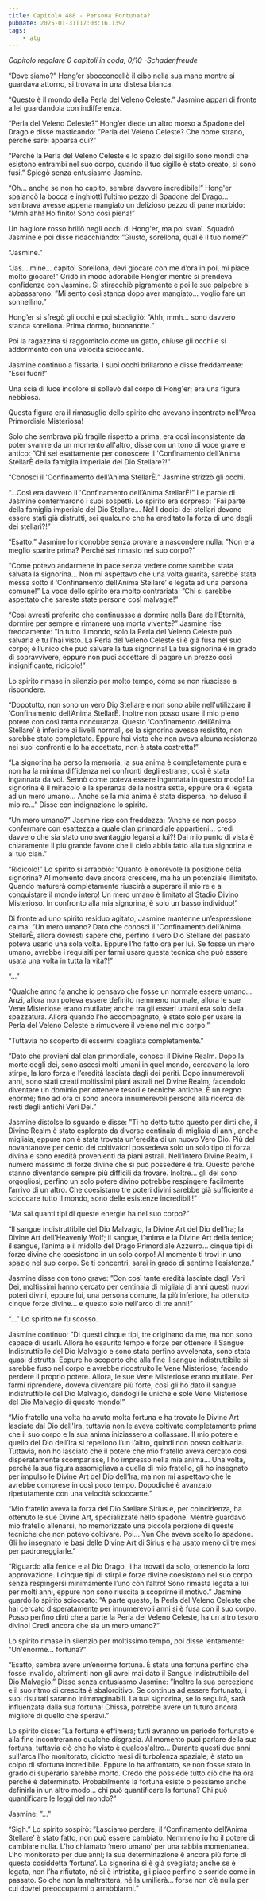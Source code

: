 ```yaml
---
title: Capitolo 488 - Persona Fortunata?
pubDate: 2025-01-31T17:03:16.139Z
tags:
    - atg
---
```



<em>Capitolo regolare
0 capitoli in coda, 0/10
-Schadenfreude</em>


“Dove siamo?” Hong’er sbocconcellò il cibo nella sua mano mentre si guardava attorno, si trovava in una distesa bianca.


“Questo è il mondo della Perla del Veleno Celeste.” Jasmine apparì di fronte a lei guardandola con indifferenza.


“Perla del Veleno Celeste?” Hong’er diede un altro morso a Spadone del Drago e disse masticando: ”Perla del Veleno Celeste? Che nome strano, perché sarei apparsa qui?”


“Perché la Perla del Veleno Celeste e lo spazio del sigillo sono mondi che esistono entrambi nel suo corpo, quando il tuo sigillo è stato creato, si sono fusi.” Spiegò senza entusiasmo Jasmine.


“Oh... anche se non ho capito, sembra davvero incredibile!” Hong'er spalancò la bocca e inghiottì l’ultimo pezzo di Spadone del Drago... sembrava avesse appena mangiato un delizioso pezzo di pane morbido: ”Mmh ahh! Ho finito! Sono così piena!”


Un bagliore rosso brillò negli occhi di Hong'er, ma poi svanì. Squadrò Jasmine e poi disse ridacchiando: ”Giusto, sorellona, qual è il tuo nome?”


“Jasmine.”


“Jas... mine... capito! Sorellona, devi giocare con me d’ora in poi, mi piace molto giocare!” Gridò in modo adorabile Hong’er mentre si prendeva confidenze con Jasmine. Si stiracchiò pigramente e poi le sue palpebre si abbassarono: ”Mi sento così stanca dopo aver mangiato... voglio fare un sonnellino.”


Hong’er si sfregò gli occhi e poi sbadigliò: ”Ahh, mmh... sono davvero stanca sorellona. Prima dormo, buonanotte.”


Poi la ragazzina si raggomitolò come un gatto, chiuse gli occhi e si addormentò con una velocità scioccante.


Jasmine continuò a fissarla. I suoi occhi brillarono e disse freddamente: ”Esci fuori!”


Una scia di luce incolore si sollevò dal corpo di Hong'er; era una figura nebbiosa.


Questa figura era il rimasuglio dello spirito che avevano incontrato nell'Arca Primordiale Misteriosa!


Solo che sembrava più fragile rispetto a prima, era così inconsistente da poter svanire da un momento all'altro, disse con un tono di voce grave e antico: ”Chi sei esattamente per conoscere il 'Confinamento dell’Anima StellarÈ della famiglia imperiale del Dio Stellare?!”


“Conosci il 'Confinamento dell’Anima StellarÈ.” Jasmine strizzò gli occhi.


“...Così era davvero il 'Confinamento dell’Anima StellarÈ!” Le parole di Jasmine confermarono i suoi sospetti. Lo spirito era sorpreso: ”Fai parte della famiglia imperiale del Dio Stellare... No! I dodici dei stellari devono essere stati già distrutti, sei qualcuno che ha ereditato la forza di uno degli dei stellari?!”


“Esatto.” Jasmine lo riconobbe senza provare a nascondere nulla: ”Non era meglio sparire prima? Perché sei rimasto nel suo corpo?”


“Come potevo andarmene in pace senza vedere come sarebbe stata salvata la signorina... Non mi aspettavo che una volta guarita, sarebbe stata messa sotto il ‘Confinamento dell’Anima Stellare’ e legata ad una persona comune!” La voce dello spirito era molto contrariata: ”Chi si sarebbe aspettato che sareste state persone così malvagie!”


“Così avresti preferito che continuasse a dormire nella Bara dell’Eternità, dormire per sempre e rimanere una morta vivente?” Jasmine rise freddamente: ”In tutto il mondo, solo la Perla del Veleno Celeste può salvarla e tu l’hai visto. La Perla del Veleno Celeste si è già fusa nel suo corpo; è l’unico che può salvare la tua signorina! La tua signorina è in grado di sopravvivere, eppure non puoi accettare di pagare un prezzo così insignificante, ridicolo!”


Lo spirito rimase in silenzio per molto tempo, come se non riuscisse a rispondere.


“Dopotutto, non sono un vero Dio Stellare e non sono abile nell'utilizzare il 'Confinamento dell’Anima StellarÈ. Inoltre non posso usare il mio pieno potere con così tanta noncuranza. Questo ‘Confinamento dell’Anima Stellare’ è inferiore ai livelli normali, se la signorina avesse resistito, non sarebbe stato completato. Eppure hai visto che non aveva alcuna resistenza nei suoi confronti e lo ha accettato, non è stata costretta!”


“La signorina ha perso la memoria, la sua anima è completamente pura e non ha la minima diffidenza nei confronti degli estranei, così è stata ingannata da voi. Sennò come poteva essere ingannata in questo modo! La signorina è il miracolo e la speranza della nostra setta, eppure ora è legata ad un mero umano... Anche se la mia anima è stata dispersa, ho deluso il mio re...” Disse con indignazione lo spirito.


“Un mero umano?” Jasmine rise con freddezza: ”Anche se non posso confermare con esattezza a quale clan primordiale appartieni... credi davvero che sia stato uno svantaggio legarsi a lui?! Dal mio punto di vista è chiaramente il più grande favore che il cielo abbia fatto alla tua signorina e al tuo clan.”


“Ridicolo!” Lo spirito si arrabbiò: ”Quanto è onorevole la posizione della signorina? Al momento deve ancora crescere, ma ha un potenziale illimitato. Quando maturerà completamente riuscirà a superare il mio re e a conquistare il mondo intero! Un mero umano è limitato al Stadio Divino Misterioso. In confronto alla mia signorina, è solo un basso individuo!”


Di fronte ad uno spirito residuo agitato, Jasmine mantenne un’espressione calma: ”Un mero umano? Dato che conosci il 'Confinamento dell’Anima StellarÈ, allora dovresti sapere che, perfino il vero Dio Stellare del passato poteva usarlo una sola volta. Eppure l'ho fatto ora per lui. Se fosse un mero umano, avrebbe i requisiti per farmi usare questa tecnica che può essere usata una volta in tutta la vita?!”


“...”


“Qualche anno fa anche io pensavo che fosse un normale essere umano... Anzi, allora non poteva essere definito nemmeno normale, allora le sue Vene Misteriose erano mutilate; anche tra gli esseri umani era solo della spazzatura. Allora quando l’ho accompagnato, è stato solo per usare la Perla del Veleno Celeste e rimuovere il veleno nel mio corpo.”


“Tuttavia ho scoperto di essermi sbagliata completamente.”


“Dato che provieni dal clan primordiale, conosci il Divine Realm. Dopo la morte degli dei, sono ascesi molti umani in quel mondo, cercavano la loro stirpe, la loro forza e l’eredità lasciata dagli dei periti. Dopo innumerevoli anni, sono stati creati moltissimi piani astrali nel Divine Realm, facendolo diventare un dominio per ottenere tesori e tecniche antiche. È un regno enorme; fino ad ora ci sono ancora innumerevoli persone alla ricerca dei resti degli antichi Veri Dei.”


Jasmine distolse lo sguardo e disse: ”Ti ho detto tutto questo per dirti che, il Divine Realm è stato esplorato da diverse centinaia di migliaia di anni, anche migliaia, eppure non è stata trovata un'eredità di un nuovo Vero Dio. Più del novantanove per cento dei coltivatori possedeva solo un solo tipo di forza divina e sono eredità provenienti da piani astrali. Nell'intero Divine Realm, il numero massimo di forze divine che si può possedere è tre. Questo perché stanno diventando sempre più difficili da trovare. Inoltre... gli dei sono orgogliosi, perfino un solo potere divino potrebbe respingere facilmente l’arrivo di un altro. Che coesistano tre poteri divini sarebbe già sufficiente a scioccare tutto il mondo, sono delle esistenze incredibili!”


“Ma sai quanti tipi di queste energie ha nel suo corpo?”


“Il sangue indistruttibile del Dio Malvagio, la Divine Art del Dio dell’Ira; la Divine Art dell'Heavenly Wolf; il sangue, l’anima e la Divine Art della fenice; il sangue, l’anima e il midollo del Drago Primordiale Azzurro... cinque tipi di forze divine che coesistono in un solo corpo! Al momento ti trovi in uno spazio nel suo corpo. Se ti concentri, sarai in grado di sentirne l’esistenza.”


Jasmine disse con tono grave: ”Con così tante eredità lasciate dagli Veri Dei, moltissimi hanno cercato per centinaia di migliaia di anni questi nuovi poteri divini, eppure lui, una persona comune, la più inferiore, ha ottenuto cinque forze divine... e questo solo nell'arco di tre anni!”


“...” Lo spirito ne fu scosso.


Jasmine continuò: ”Di questi cinque tipi, tre originano da me, ma non sono capace di usarli. Allora ho esaurito tempo e forze per ottenere il Sangue Indistruttibile del Dio Malvagio e sono stata perfino avvelenata, sono stata quasi distrutta. Eppure ho scoperto che alla fine il sangue indistruttibile si sarebbe fuso nel corpo e avrebbe ricostruito le Vene Misteriose, facendo perdere il proprio potere. Allora, le sue Vene Misteriose erano mutilate. Per farmi riprendere, doveva diventare più forte, così gli ho dato il sangue indistruttibile del Dio Malvagio, dandogli le uniche e sole Vene Misteriose del Dio Malvagio di questo mondo!”


“Mio fratello una volta ha avuto molta fortuna e ha trovato le Divine Art lasciate dal Dio dell'Ira, tuttavia non le aveva coltivate completamente prima che il suo corpo e la sua anima iniziassero a collassare. Il mio potere e quello del Dio dell’Ira si repellono l’un l’altro, quindi non posso coltivarla. Tuttavia, non ho lasciato che il potere che mio fratello aveva cercato così disperatamente scomparisse, l'ho impresso nella mia anima... Una volta, perché la sua figura assomigliava a quella di mio fratello, gli ho insegnato per impulso le Divine Art del Dio dell’Ira, ma non mi aspettavo che le avrebbe comprese in così poco tempo. Dopodiché è avanzato ripetutamente con una velocità scioccante.”


“Mio fratello aveva la forza del Dio Stellare Sirius e, per coincidenza, ha ottenuto le sue Divine Art, specializzate nello spadone. Mentre guardavo mio fratello allenarsi, ho memorizzato una piccola porzione di queste tecniche che non potevo coltivare. Poi... Yun Che aveva scelto lo spadone. Gli ho insegnato le basi delle Divine Art di Sirius e ha usato meno di tre mesi per padroneggiarle.”


“Riguardo alla fenice e al Dio Drago, li ha trovati da solo, ottenendo la loro approvazione. I cinque tipi di stirpi e forze divine coesistono nel suo corpo senza respingersi minimamente l’uno con l’altro! Sono rimasta legata a lui per molti anni, eppure non sono riuscita a scoprirne il motivo.” Jasmine guardò lo spirito scioccato: ”A parte questo, la Perla del Veleno Celeste che hai cercato disperatamente per innumerevoli anni si è fusa con il suo corpo. Posso perfino dirti che a parte la Perla del Veleno Celeste, ha un altro tesoro divino!
Credi ancora che sia un mero umano?”


Lo spirito rimase in silenzio per moltissimo tempo, poi disse lentamente: ”Un'enorme... fortuna?”


“Esatto, sembra avere un’enorme fortuna. È stata una fortuna perfino che fosse invalido, altrimenti non gli avrei mai dato il Sangue Indistruttibile del Dio Malvagio.” Disse senza entusiasmo Jasmine: ”Inoltre la sua percezione e il suo ritmo di crescita è sbalorditivo. Se continua ad essere fortunato, i suoi risultati saranno inimmaginabili. La tua signorina, se lo seguirà, sarà influenzata dalla sua fortuna! Chissà, potrebbe avere un futuro ancora migliore di quello che speravi.”


Lo spirito disse: ”La fortuna è effimera; tutti avranno un periodo fortunato e alla fine incontreranno qualche disgrazia. Al momento puoi parlare della sua fortuna, tuttavia ciò che ho visto è qualcos'altro... Durante questi due anni sull'arca l’ho monitorato, diciotto mesi di turbolenza spaziale; è stato un colpo di sfortuna incredibile. Eppure lo ha affrontato, se non fosse stato in grado di superarlo sarebbe morto. Credo che possiede tutto ciò che ha ora perché è determinato. Probabilmente la fortuna esiste o possiamo anche definirla in un altro modo... chi può quantificare la fortuna? Chi può quantificare le leggi del mondo?”


Jasmine: ”...”


“Sigh.” Lo spirito sospirò: ”Lasciamo perdere, il ‘Confinamento dell’Anima Stellare’ è stato fatto, non può essere cambiato. Nemmeno io ho il potere di cambiare nulla. L’ho chiamato ‘mero umano’ per una rabbia momentanea. L’ho monitorato per due anni; la sua determinazione è ancora più forte di questa cosiddetta ‘fortuna’. La signorina si è già svegliata; anche se è legata, non l’ha rifiutato, né si è intristita, gli piace perfino e sorride come in passato. So che non la maltratterà, né la umilierà... forse non c’è nulla per cui dovrei preoccuparmi o arrabbiarmi.”
                                


                                




